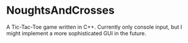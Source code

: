 # NoughtsAndCrosses
A Tic-Tac-Toe game written in C++. Currently only console input, but I might implement a more sophisticated GUI in the future.

